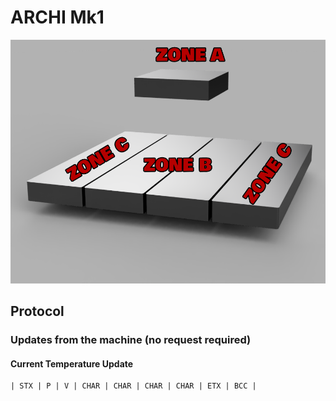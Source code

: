 # ARCHI Mk1

![alt text](https://github.com/ArchangelDesign/archi-controller/blob/master/design.PNG)


## Protocol

### Updates from the machine (no request required)

#### Current Temperature Update
```
| STX | P | V | CHAR | CHAR | CHAR | CHAR | ETX | BCC |
```
